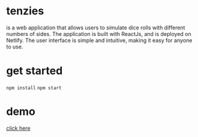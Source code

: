 # tenzies 
is a web application that allows users to simulate dice rolls with different numbers of sides. The application is built with ReactJs, and is deployed on Netlify. The user interface is simple and intuitive, making it easy for anyone to use. 
# get started
`npm install`
`npm start`
# demo
[click here](https://rolldice-joy.netlify.app/)
